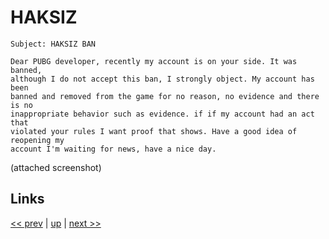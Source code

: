 # HAKSIZ

    Subject: HAKSIZ BAN

    Dear PUBG developer, recently my account is on your side. It was banned,
    although I do not accept this ban, I strongly object. My account has been
    banned and removed from the game for no reason, no evidence and there is no
    inappropriate behavior such as evidence. if if my account had an act that
    violated your rules I want proof that shows. Have a good idea of ​​reopening my
    account I'm waiting for news, have a nice day.

(attached screenshot)

## Links

[<< prev](2021-01-10.md) | [up](../) | [next >> ](2021-02-14.md)
